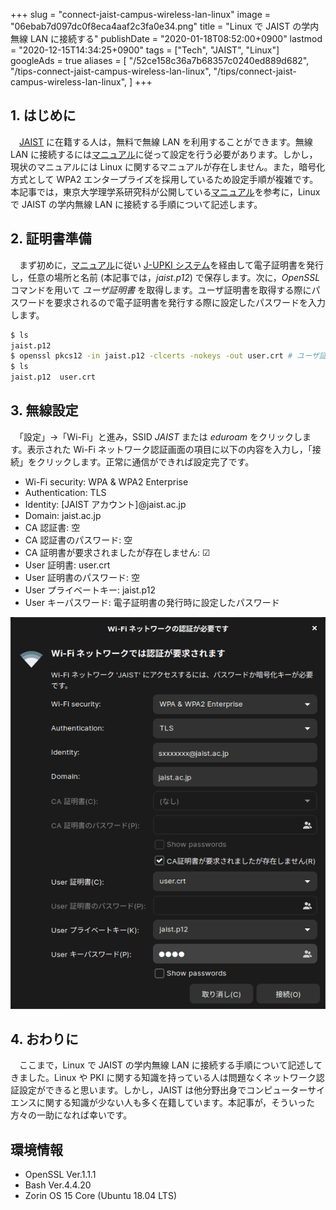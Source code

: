 +++
slug = "connect-jaist-campus-wireless-lan-linux"
image = "06ebab7d097dc0f8eca4aaf2c3fa0e34.png"
title = "Linux で JAIST の学内無線 LAN に接続する"
publishDate = "2020-01-18T08:52:00+0900"
lastmod = "2020-12-15T14:34:25+0900"
tags = ["Tech", "JAIST", "Linux"]
googleAds = true
aliases = [
  "/52ce158c36a7b68357c0240ed889d682",
  "/tips-connect-jaist-campus-wireless-lan-linux",
  "/tips/connect-jaist-campus-wireless-lan-linux",
]
+++

## 1. はじめに

　[JAIST](https://www.jaist.ac.jp/index.html) に在籍する人は，無料で無線 LAN を利用することができます。無線 LAN に接続するには[マニュアル](https://www.jaist.ac.jp/iscenter/network/wireless/)に従って設定を行う必要があります。しかし，現状のマニュアルには Linux に関するマニュアルが存在しません。また，暗号化方式として WPA2 エンタープライズを採用しているため設定手順が複雑です。本記事では，東京大学理学系研究科が公開している[マニュアル](http://jimubu.adm.s.u-tokyo.ac.jp/public/index.php/Linux_%E3%81%AE%E7%84%A1%E7%B7%9A%E8%A8%AD%E5%AE%9A%E4%BE%8B)を参考に，Linux で JAIST の学内無線 LAN に接続する手順について記述します。

## 2. 証明書準備

　まず初めに，[マニュアル](https://www.jaist.ac.jp/iscenter/digital-certificate/client-cert/)に従い [J-UPKI システム](https://pki.jaist.ac.jp/jupki/)を経由して電子証明書を発行し，任意の場所と名前 (本記事では，*jaist.p12*) で保存します。次に，*OpenSSL* コマンドを用いて *ユーザ証明書* を取得します。ユーザ証明書を取得する際にパスワードを要求されるので電子証明書を発行する際に設定したパスワードを入力します。

```bash
$ ls
jaist.p12
$ openssl pkcs12 -in jaist.p12 -clcerts -nokeys -out user.crt # ユーザ証明書
$ ls
jaist.p12  user.crt
```

## 3. 無線設定

　「設定」→「Wi-Fi」と進み，SSID *JAIST* または *eduroam* をクリックします。表示された Wi-Fi ネットワーク認証画面の項目に以下の内容を入力し，「接続」をクリックします。正常に通信ができれば設定完了です。

* Wi-Fi security: WPA & WPA2 Enterprise
* Authentication: TLS
* Identity: [JAIST アカウント]@jaist.ac.jp
* Domain: jaist.ac.jp
* CA 認証書: 空
* CA 認証書のパスワード: 空
* CA 証明書が要求されましたが存在しません: ☑
* User 証明書: user.crt
* User 証明書のパスワード: 空
* User プライベートキー: jaist.p12
* User キーパスワード: 電子証明書の発行時に設定したパスワード

![](db8aa765fb5ec5805030eaff5b77e3c4.png)

## 4. おわりに

　ここまで，Linux で JAIST の学内無線 LAN に接続する手順について記述してきました。Linux や PKI に関する知識を持っている人は問題なくネットワーク認証設定ができると思います。しかし，JAIST は他分野出身でコンピューターサイエンスに関する知識が少ない人も多く在籍しています。本記事が，そういった方々の一助になれば幸いです。

## 環境情報

* OpenSSL Ver.1.1.1
* Bash Ver.4.4.20
* Zorin OS 15 Core (Ubuntu 18.04 LTS)